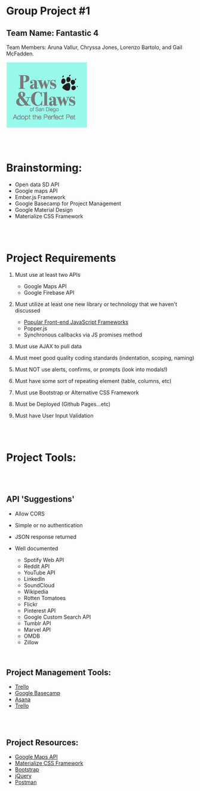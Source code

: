 # Group Project #1
## Team Name: Fantastic 4
Team Members: Aruna Vallur, Chryssa Jones, Lorenzo Bartolo, and Gail McFadden.

![alt text](assets/images/new-logo.png "Paws and Claws")


<br><br>


# Brainstorming:
 
- Open data SD API
- Google maps API
- Ember.js Framework
- Google Basecamp for Project Management
- Google Material Design 
- Materialize CSS Framework




<br><br>

# Project Requirements
1. Must use at least two APIs
   * Google Maps API 
   * Google Firebase API


2. Must utilize at least one new library or technology that we haven't discussed
   * [Popular Front-end JavaScript Frameworks](https://github.com/showcases/front-end-javascript-frameworks)
   * Popper.js 
   * Synchronous callbacks via JS promises method

3. Must use AJAX to pull data

4. Must meet good quality coding standards (indentation, scoping, naming)

5. Must NOT use alerts, confirms, or prompts (look into modals!)

6. Must have some sort of repeating element (table, columns, etc)

7. Must use Bootstrap or Alternative CSS Framework

8. Must be Deployed (Github Pages...etc)

9. Must have User Input Validation



<br><br>





# Project Tools:

<br><br>

## API 'Suggestions'
* Allow CORS
* Simple or no authentication
* JSON response returned
* Well documented

  * Spotify Web API
  * Reddit API
  * YouTube API
  * LinkedIn
  * SoundCloud
  * Wikipedia
  * Rotten Tomatoes
  * Flickr
  * Pinterest API
  * Google Custom Search API
  * Tumblr API
  * Marvel API
  * OMDB
  * Zillow

<br>

## Project Management Tools:

* [Trello](https://trello.com/)
* [Google Basecamp](https://basecamp.com/)
* [Asana](https://asana.com/)
* [Trello](https://freedcamp.com/)

<br><br>

## Project Resources:

* [Google Maps API](https://developers.google.com/maps/)
* [Materialize CSS Framework](http://materializecss.com/)
* [Bootstrap](http://getbootstrap.com/)
* [jQuery](https://jquery.com/)
* [Postman](https://www.getpostman.com/)



